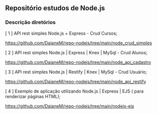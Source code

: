 ## Repositório estudos de Node.js

### Descrição diretórios

[ 1 ] API rest simples Node.js + Express - Crud Cursos;

https://github.com/DaianeM/repo-nodejs/tree/main/node_crud_simples

[ 2 ] API rest simples Node.js | Express | Knex | MySql - Crud Alunos; 

https://github.com/DaianeM/repo-nodejs/tree/main/node_api_cadastro

[ 3 ] API rest simples Node.js | Restify | Knex | MySql - Crud Usuário; 

https://github.com/DaianeM/repo-nodejs/tree/main/node_api_restify

[ 4 ] Exemplo de aplicação utilizando Node.js | Express | EJS ( para renderizar páginas HTML); 

https://github.com/DaianeM/repo-nodejs/tree/main/nodejs-ejs
